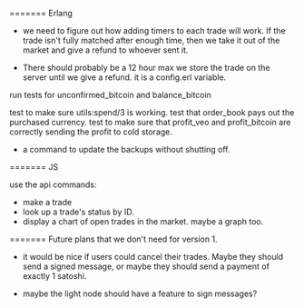 ======= Erlang

* we need to figure out how adding timers to each trade will work. If the trade isn't fully matched after enough time, then we take it out of the market and give a refund to whoever sent it.
- There should probably be a 12 hour max we store the trade on the server until we give a refund. it is a config.erl variable.

run tests for unconfirmed_bitcoin and balance_bitcoin

test to make sure utils:spend/3 is working.
test that order_book pays out the purchased currency.
test to make sure that profit_veo and profit_bitcoin are correctly sending the profit to cold storage.


* a command to update the backups without shutting off.

======= JS

use the api commands:
* make a trade
* look up a trade's status by ID.
* display a chart of open trades in the market. maybe a graph too.





======= Future plans that we don't need for version 1.

* it would be nice if users could cancel their trades. Maybe they should send a signed message, or maybe they should send a payment of exactly 1 satoshi.
- maybe the light node should have a feature to sign messages?